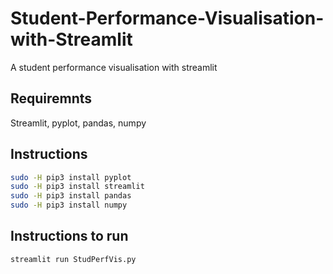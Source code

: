 # Student-Performance-Visualisation-with-Streamlit
A student performance visualisation with streamlit
## Requiremnts
Streamlit, pyplot, pandas, numpy
## Instructions
```bash
sudo -H pip3 install pyplot
sudo -H pip3 install streamlit
sudo -H pip3 install pandas
sudo -H pip3 install numpy
```
## Instructions to run
```bash
streamlit run StudPerfVis.py
```
